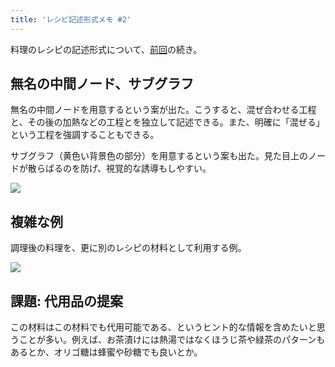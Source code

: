 ```yaml
---
title: 'レシピ記述形式メモ #2'
---
```

料理のレシピの記述形式について、[前回](https://r7kamura.com/articles/2022-05-13-mermaid-recipe-memo)の続き。

無名の中間ノード、サブグラフ
--------------

無名の中間ノードを用意するという案が出た。こうすると、混ぜ合わせる工程と、その後の加熱などの工程とを独立して記述できる。また、明確に「混ぜる」という工程を強調することもできる。

サブグラフ（黄色い背景色の部分）を用意するという案も出た。見た目上のノードが散らばるのを防げ、視覚的な誘導もしやすい。

![](https://lh5.googleusercontent.com/AelKqKKRIjiytVwcnGNqCJrOQqNGYztUSv7kL_eMNKPSMtq2nLkPxuBe6-Sle8Vc9_W3_rO7fZOGYfToBafmKjH8dsJkUy7N3xM8fq8Z5BjP0JQbJTQ1pXwyE8yKyefmatvWMS2arKrc97GmHg)

複雑な例
----

調理後の料理を、更に別のレシピの材料として利用する例。

![](https://lh3.googleusercontent.com/jm5G4srASTbrccL8zOhuJ6nq-rpkJGOgbEnn2cSNanSgzK5lrM_g6nJfmfj6DJdx6YQDfuyZX4xJSyWrLp2XdSpxVTGznAmQ0MPWTBrIc_4ez2bnRGfdTLP_yzIcG10XEHn-JWgq1-iNKeSdVw)

課題: 代用品の提案
----------

この材料はこの材料でも代用可能である、というヒント的な情報を含めたいと思うことが多い。例えば、お茶漬けには熱湯ではなくほうじ茶や緑茶のパターンもあるとか、オリゴ糖は蜂蜜や砂糖でも良いとか。
